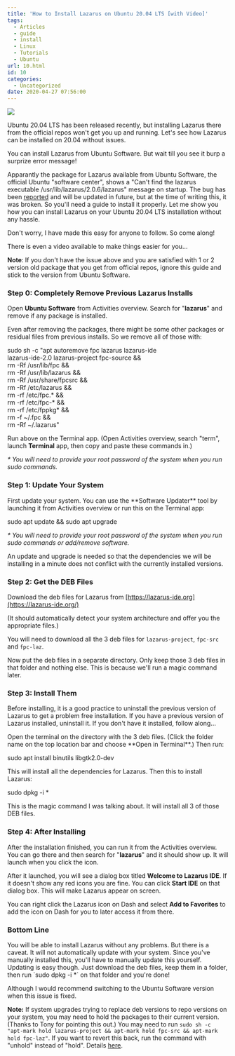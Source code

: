 ```yaml
---
title: 'How to Install Lazarus on Ubuntu 20.04 LTS [with Video]'
tags:
  - Articles
  - guide
  - install
  - Linux
  - Tutorials
  - Ubuntu
url: 10.html
id: 10
categories:
  - Uncategorized
date: 2020-04-27 07:56:00
---
```


[![](http://localhost/wp-lazplanet/wp-content/uploads/2020/04/lazarus-install-ubuntu-thumb.png)](http://localhost/wp-lazplanet/wp-content/uploads/2020/04/lazarus-install-ubuntu-thumb.png)

Ubuntu 20.04 LTS has been released recently, but installing Lazarus there from the official repos won't get you up and running. Let's see how Lazarus can be installed on 20.04 without issues.  
  
  
You can install Lazarus from Ubuntu Software. But wait till you see it burp a surprize error message!  
  
Apparantly the package for Lazarus available from Ubuntu Software, the official Ubuntu "software center", shows a "Can't find the lazarus executable /usr/lib/lazarus/2.0.6/lazarus" message on startup. The bug has been [reported](https://bugs.freepascal.org/view.php?id=36572) and will be updated in future, but at the time of writing this, it was broken. So you'll need a guide to install it properly. Let me show you how you can install Lazarus on your Ubuntu 20.04 LTS installation without any hassle.  
  
Don't worry, I have made this easy for anyone to follow. So come along!  
  
There is even a video available to make things easier for you...  
  

  
  
**Note**: If you don't have the issue above and you are satisfied with 1 or 2 version old package that you get from official repos, ignore this guide and stick to the version from Ubuntu Software.  
  

### Step 0: Completely Remove Previous Lazarus Installs

Open **Ubuntu Software** from Activities overview. Search for "**lazarus**" and remove if any package is installed.  
  
Even after removing the packages, there might be some other packages or residual files from previous installs. So we remove all of those with:  
  

sudo sh -c "apt autoremove fpc lazarus lazarus-ide   
lazarus-ide-2.0 lazarus-project fpc-source &&   
rm -Rf /usr/lib/fpc &&   
rm -Rf /usr/lib/lazarus &&   
rm -Rf /usr/share/fpcsrc &&   
rm -Rf /etc/lazarus &&   
rm -rf /etc/fpc.\* &&   
rm -rf /etc/fpc-\* &&   
rm -rf /etc/fppkg\* &&   
rm -f ~/.fpc &&   
rm -Rf ~/.lazarus"  

  
Run above on the Terminal app. (Open Activities overview, search "term", launch **Terminal** app, then copy and paste these commands in.)  
  
_\* You will need to provide your root password of the system when you run sudo commands._  
  
  

### Step 1: Update Your System

First update your system. You can use the \*\*Software Updater\*\* tool by launching it from Activities overview or run this on the Terminal app:  
  

sudo apt update && sudo apt upgrade  

  
_\* You will need to provide your root password of the system when you run sudo commands or add/remove software._  
  
An update and upgrade is needed so that the dependencies we will be installing in a minute does not conflict with the currently installed versions.  
  
  

### Step 2: Get the DEB Files

Download the deb files for Lazarus from [https://lazarus-ide.org](https://lazarus-ide.org/)  
  
(It should automatically detect your system architecture and offer you the appropriate files.)  
  
You will need to download all the 3 deb files for `lazarus-project`, `fpc-src` and `fpc-laz`.  
  
Now put the deb files in a separate directory. Only keep those 3 deb files in that folder and nothing else. This is because we'll run a magic command later.  
  
  
  

### Step 3: Install Them

Before installing, it is a good practice to uninstall the previous version of Lazarus to get a problem free installation. If you have a previous version of Lazarus installed, uninstall it. If you don't have it installed, follow along...  
  
Open the terminal on the directory with the 3 deb files. (Click the folder name on the top location bar and choose \*\*Open in Terminal\*\*.) Then run:  
  

sudo apt install binutils libgtk2.0-dev  

  
This will install all the dependencies for Lazarus. Then this to install Lazarus:  
  

sudo dpkg -i \*  

  
This is the magic command I was talking about. It will install all 3 of those DEB files.  
  
  

### Step 4: After Installing

After the installation finished, you can run it from the Activities overview. You can go there and then search for "**lazarus**" and it should show up. It will launch when you click the icon.  
  
After it launched, you will see a dialog box titled **Welcome to Lazarus IDE**. If it doesn't show any red icons you are fine. You can click **Start IDE** on that dialog box. This will make Lazarus appear on screen.  
  
You can right click the Lazarus icon on Dash and select **Add to Favorites** to add the icon on Dash for you to later access it from there.  
  
  

### Bottom Line

You will be able to install Lazarus without any problems. But there is a caveat. It will not automatically update with your system. Since you've manually installed this, you'll have to manually update this yourself. Updating is easy though. Just download the deb files, keep them in a folder, then run \`sudo dpkg -i \*\` on that folder and you're done!  
  
Although I would recommend switching to the Ubuntu Software version when this issue is fixed.  
  
**Note:** If system upgrades trying to replace deb versions to repo versions on your system, you may need to hold the packages to their current version. (Thanks to Tony for pointing this out.) You may need to run `sudo sh -c "apt-mark hold lazarus-project && apt-mark hold fpc-src && apt-mark hold fpc-laz"`. If you want to revert this back, run the command with "unhold" instead of "hold". Details [here](https://askubuntu.com/a/18656).